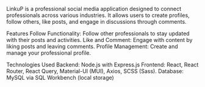 LinkuP is a professional social media application designed to connect professionals across various industries. It allows users to create profiles, follow others, like posts, and engage in discussions through comments.

Features
Follow Functionality: Follow other professionals to stay updated with their posts and activities.
Like and Comment: Engage with content by liking posts and leaving comments.
Profile Management: Create and manage your professional profile.

Technologies Used
Backend: Node.js with Express.js
Frontend: React, React Router, React Query, Material-UI (MUI), Axios, SCSS (Sass).
Database: MySQL via SQL Workbench (local storage)
